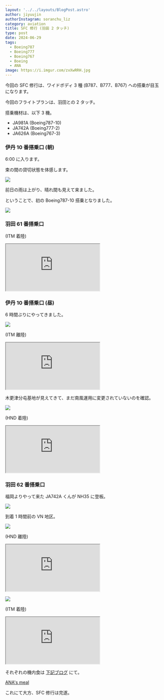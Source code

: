 ```yaml
---
layout: '../../layouts/BlogPost.astro'
author: jiyuujin
authorInstagram: soranchu_liz
category: aviation
title: SFC 修行 (羽田 2 タッチ)
type: post
date: 2024-06-29
tags:
  - Boeing787
  - Boeing777
  - Boeing767
  - Boeing
  - ANA
image: https://i.imgur.com/zxXwRRH.jpg
---
```


今回の SFC 修行は、ワイドボディ 3 種 (B787、B777、B767) への搭乗が目玉になります。

今回のフライトプランは、羽田との 2 タッチ。

搭乗機材は、以下 3 機。

- JA981A (Boeing787-10)
- JA742A (Boeing777-2)
- JA626A (Boeing767-3)

### 伊丹 10 番搭乗口 (朝)

6:00 に入ります。

束の間の貸切状態を体感します。

![](/assets/img/20240629/ITM.JPG)

前日の雨は上がり、晴れ間も見えて来ました。

ということで、初の Boeing787-10 搭乗となりました。

![](/assets/img/20240629/JA981A.JPG)

### 羽田 61 番搭乗口

(ITM 着陸)

<div class="wrapper">
  <div class="container">
    <iframe src="https://www.youtube.com/embed/z_Va5Bo8jXs" class="player" title="Boeing767 音" loading="lazy"></iframe>
  </div>
</div>

### 伊丹 10 番搭乗口 (昼)

6 時間ぶりにやってきました。

![](/assets/img/20240629/JA626A_1.JPG)

(ITM 離陸)

<div class="wrapper">
  <div class="container">
    <iframe src="https://www.youtube.com/embed/rVEHLZPAyrE" class="player" title="Boeing767 音" loading="lazy"></iframe>
  </div>
</div>

木更津分屯基地が見えてきて、まだ南風運用に変更されていないのを確認。

![](/assets/img/20240629/JA626A_2.JPG)

(HND 着陸)

<div class="wrapper">
  <div class="container">
    <iframe src="https://www.youtube.com/embed/7HtAJvJ50RE" class="player" title="Boeing767 音" loading="lazy"></iframe>
  </div>
</div>

### 羽田 62 番搭乗口

福岡よりやって来た JA742A くんが NH35 に登板。

![](/assets/img/20240629/HND_62.JPG)

到着 1 時間前の VN 地区。

![](/assets/img/20240629/HND_VN.JPG)

(HND 離陸)

<div class="wrapper">
  <div class="container">
    <iframe src="https://www.youtube.com/embed/jvKGvAGTEXE" class="player" title="Boeing777 音" loading="lazy"></iframe>
  </div>
</div>

![](/assets/img/20240629/JA742A.JPG)

(ITM 着陸)

<div class="wrapper">
  <div class="container">
    <iframe src="https://www.youtube.com/embed/zwV6FKAo7H0" class="player" title="Boeing777 音" loading="lazy"></iframe>
  </div>
</div>

それぞれの機内食は [下記ブログ](https://soratabi.nekohack.me/posts/2024-06-29-ana-meal) にて。

[ANA's meal](https://soratabi.nekohack.me/posts/2024-06-29-ana-meal)

これにて大方、SFC 修行は完遂。
